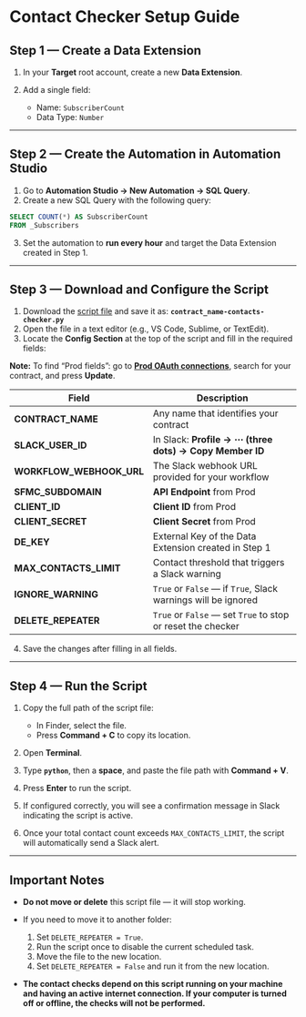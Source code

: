 # Contact Checker Setup Guide

## Step 1 — Create a Data Extension

1. In your **Target** root account, create a new **Data Extension**.
2. Add a single field:

   * Name: `SubscriberCount`
   * Data Type: `Number`

---

## Step 2 — Create the Automation in Automation Studio

1. Go to **Automation Studio → New Automation → SQL Query**.
2. Create a new SQL Query with the following query:

```sql
SELECT COUNT(*) AS SubscriberCount
FROM _Subscribers
```

3. Set the automation to **run every hour** and target the Data Extension created in Step 1.

---

## Step 3 — Download and Configure the Script

1. Download the [script file](https://github.com/perites/ETContactsChecker/blob/master/contacts-checker.py) and save it as:
   **`contract_name-contacts-checker.py`**
2. Open the file in a text editor (e.g., VS Code, Sublime, or TextEdit).
3. Locate the **Config Section** at the top of the script and fill in the required fields:

**Note:** To find “Prod fields”: go to [**Prod OAuth connections**](https://prodepc.com/pages/brand/oauth-connection), search for your contract, and press **Update**.

| Field                    | Description                                                   |
| ------------------------ | ------------------------------------------------------------- |
| **CONTRACT_NAME**        | Any name that identifies your contract                        |
| **SLACK_USER_ID**        | In Slack: **Profile → ⋯ (three dots) → Copy Member ID**       |
| **WORKFLOW_WEBHOOK_URL** | The Slack webhook URL provided for your workflow              |
| **SFMC_SUBDOMAIN**       | **API Endpoint** from Prod                                    |
| **CLIENT_ID**            | **Client ID** from Prod                                       |
| **CLIENT_SECRET**        | **Client Secret** from Prod                                   |
| **DE_KEY**               | External Key of the Data Extension created in Step 1          |
| **MAX_CONTACTS_LIMIT**   | Contact threshold that triggers a Slack warning               |
| **IGNORE_WARNING**       | `True` or `False` — if `True`, Slack warnings will be ignored |
| **DELETE_REPEATER**      | `True` or `False` — set `True` to stop or reset the checker   |

4. Save the changes after filling in all fields.

---

## Step 4 — Run the Script

1. Copy the full path of the script file:

   * In Finder, select the file.
   * Press **Command + C** to copy its location.
2. Open **Terminal**.
3. Type **`python`**, then a **space**, and paste the file path with **Command + V**.
4. Press **Enter** to run the script.
5. If configured correctly, you will see a confirmation message in Slack indicating the script is active.
6. Once your total contact count exceeds `MAX_CONTACTS_LIMIT`, the script will automatically send a Slack alert.

---

## Important Notes

* **Do not move or delete** this script file — it will stop working.
* If you need to move it to another folder:

  1. Set `DELETE_REPEATER = True`.
  2. Run the script once to disable the current scheduled task.
  3. Move the file to the new location.
  4. Set `DELETE_REPEATER = False` and run it from the new location.
* **The contact checks depend on this script **running on your machine** and having an active internet connection. If your computer is turned off or offline, the checks will not be performed.**
